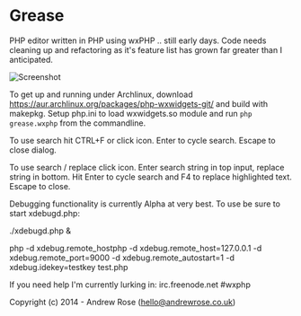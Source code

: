 Grease
======

PHP editor written in PHP using wxPHP .. still early days.  Code needs cleaning up and refactoring as it's feature list has grown far greater than I anticipated.

![Screenshot](http://wxphp.org/images/static/application-grease-archlinux4.png)

To get up and running under Archlinux, download https://aur.archlinux.org/packages/php-wxwidgets-git/ and build with makepkg.  Setup php.ini to load wxwidgets.so module and run `php grease.wxphp` from the commandline.

To use search hit CTRL+F or click icon.  Enter to cycle search. Escape to close dialog.

To use search / replace click icon.  Enter search string in top input, replace string in bottom.  Hit Enter to cycle search and F4 to replace highlighted text.  Escape to close.

Debugging functionality is currently Alpha at very best.  To use be sure to start xdebugd.php:

./xdebugd.php &

php -d xdebug.remote_hostphp -d xdebug.remote_host=127.0.0.1 -d xdebug.remote_port=9000 -d xdebug.remote_autostart=1 -d xdebug.idekey=testkey test.php


If you need help I'm currently lurking in: irc.freenode.net #wxphp

Copyright (c) 2014 - Andrew Rose (hello@andrewrose.co.uk)
